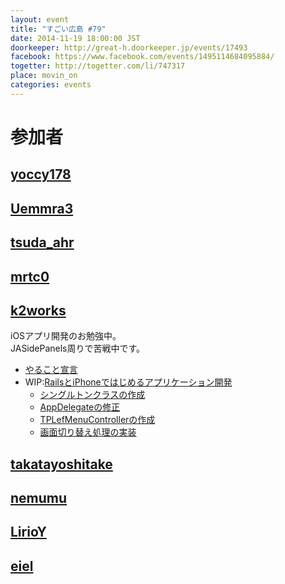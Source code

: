 ```yaml
---
layout: event
title: "すごい広島 #79"
date: 2014-11-19 18:00:00 JST
doorkeeper: http://great-h.doorkeeper.jp/events/17493
facebook: https://www.facebook.com/events/1495114684095884/
togetter: http://togetter.com/li/747317
place: movin_on
categories: events
---
```


# 参加者


## [yoccy178](http://twitter.com/yoccy178)


## [Uemmra3](https://github.com/Uemmra3)


## [tsuda_ahr](http://twitter.com/tsuda_ahr)


## [mrtc0](http://twitter.com/mrtc0)


## [k2works](https://github.com/k2works)

iOSアプリ開発のお勉強中。  
JASidePanels周りで苦戦中です。

* [やること宣言](https://github.com/great-h/great-h.github.io/issues/1366)
* WIP:[RailsとiPhoneではじめるアプリケーション開発](https://github.com/k2works/rails_ios_appdev)
  * [シングルトンクラスの作成](https://github.com/k2works/travelphoto/commit/af2bfb77f387ab0b5472fd49adc4dea342688c19)
  * [AppDelegateの修正](https://github.com/k2works/travelphoto/commit/a1e5ed571eef91f8b63239503335d741d4cd08a1)
  * [TPLefMenuControllerの作成](https://github.com/k2works/travelphoto/commit/e43e3ddc2f3c2c95da4e55a0eb5db816ebb652c0)
  * [画面切り替え処理の実装](https://github.com/k2works/travelphoto/commit/74d3b21aa2093856567d960004df684a03a9dbc4)

## [takatayoshitake](http://twitter.com/takatayoshitake)


## [nemumu](https://github.com/nemumu)


## [LirioY](http://twitter.com/LirioY)


## [eiel](http://eiel.info/)
